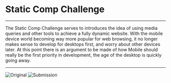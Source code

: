 # Static Comp Challenge
---
The Static Comp Challenge serves to introduces the idea of using media queries and other tools to achieve a fully dynamic website. With the mobile device world becoming way more popular for web browsing, it no longer makes sense to develop for desktops first, and worry about other devices later. At this point there is an argument to be made of how Mobile should really be the first priority in development, the age of the desktop is quickly going away.
___
![Original](https://frontend.turing.io/assets/images/static-comp-challenge-2.jpg)
![Submission](https://i.imgur.com/HUWRUEM.png)
